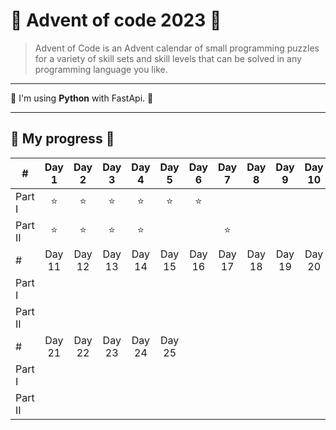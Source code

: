 # :santa: Advent of code 2023 :santa:

>Advent of Code is an Advent calendar of small programming puzzles for a variety of skill sets and skill levels that can be solved in any programming language you like.

---

:christmas_tree: I'm using **Python** with FastApi. :christmas_tree:

---

## :gift: My progress :gift:

|#          |Day 1|Day 2|Day 3|Day 4| Day 5|Day 6|Day 7|Day 8|Day 9|Day 10|
|---------- |:----:|:----:|:----:|:----:|:----:|:----:|:----:|:----:|:----:|:----:|
|Part I   | ⭐ | ⭐ | ⭐ | ⭐ | ⭐ | ⭐ |  |  |  | |
|Part II   | ⭐ | ⭐ | ⭐ | ⭐ |  |  | ⭐ |  |   |  |
|#          |Day 11|Day 12|Day 13|Day 14| Day 15|Day 16|Day 17|Day 18|Day 19|Day 20|
|Part I   |  |  |  |  |  |  |  |  |  | |
|Part II   |  |  |  |  |  |  |  |  |  | |
|#          |Day 21|Day 22|Day 23|Day 24| Day 25|
|Part I   |  |  |  |  |  |
|Part II   |  |  |  |  |  |

